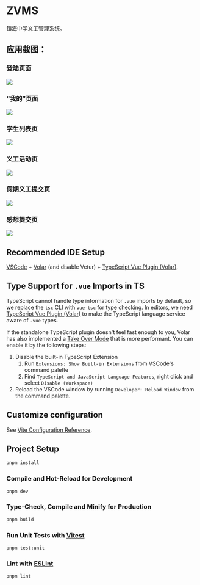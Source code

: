 # ZVMS

镇海中学义工管理系统。

## 应用截图：

### 登陆页面

![](http://zhuchengyang.gitee.io/image-bed/zvms-electron/1.png)

### “我的”页面

![](http://zhuchengyang.gitee.io/image-bed/zvms-electron/2.png)

### 学生列表页

![](http://zhuchengyang.gitee.io/image-bed/zvms-electron/3.png)

### 义工活动页

![](http://zhuchengyang.gitee.io/image-bed/zvms-electron/4.png)

### 假期义工提交页

![](http://zhuchengyang.gitee.io/image-bed/zvms-electron/5.png)

### 感想提交页

![](http://zhuchengyang.gitee.io/image-bed/zvms-electron/6.png)

## Recommended IDE Setup

[VSCode](https://code.visualstudio.com/) + [Volar](https://marketplace.visualstudio.com/items?itemName=Vue.volar) (and disable Vetur) + [TypeScript Vue Plugin (Volar)](https://marketplace.visualstudio.com/items?itemName=Vue.vscode-typescript-vue-plugin).

## Type Support for `.vue` Imports in TS

TypeScript cannot handle type information for `.vue` imports by default, so we replace the `tsc` CLI with `vue-tsc` for type checking. In editors, we need [TypeScript Vue Plugin (Volar)](https://marketplace.visualstudio.com/items?itemName=Vue.vscode-typescript-vue-plugin) to make the TypeScript language service aware of `.vue` types.

If the standalone TypeScript plugin doesn't feel fast enough to you, Volar has also implemented a [Take Over Mode](https://github.com/johnsoncodehk/volar/discussions/471#discussioncomment-1361669) that is more performant. You can enable it by the following steps:

1. Disable the built-in TypeScript Extension
    1) Run `Extensions: Show Built-in Extensions` from VSCode's command palette
    2) Find `TypeScript and JavaScript Language Features`, right click and select `Disable (Workspace)`
2. Reload the VSCode window by running `Developer: Reload Window` from the command palette.

## Customize configuration

See [Vite Configuration Reference](https://vitejs.dev/config/).

## Project Setup

```sh
pnpm install
```

### Compile and Hot-Reload for Development

```sh
pnpm dev
```

### Type-Check, Compile and Minify for Production

```sh
pnpm build
```

### Run Unit Tests with [Vitest](https://vitest.dev/)

```sh
pnpm test:unit
```

### Lint with [ESLint](https://eslint.org/)

```sh
pnpm lint
```
